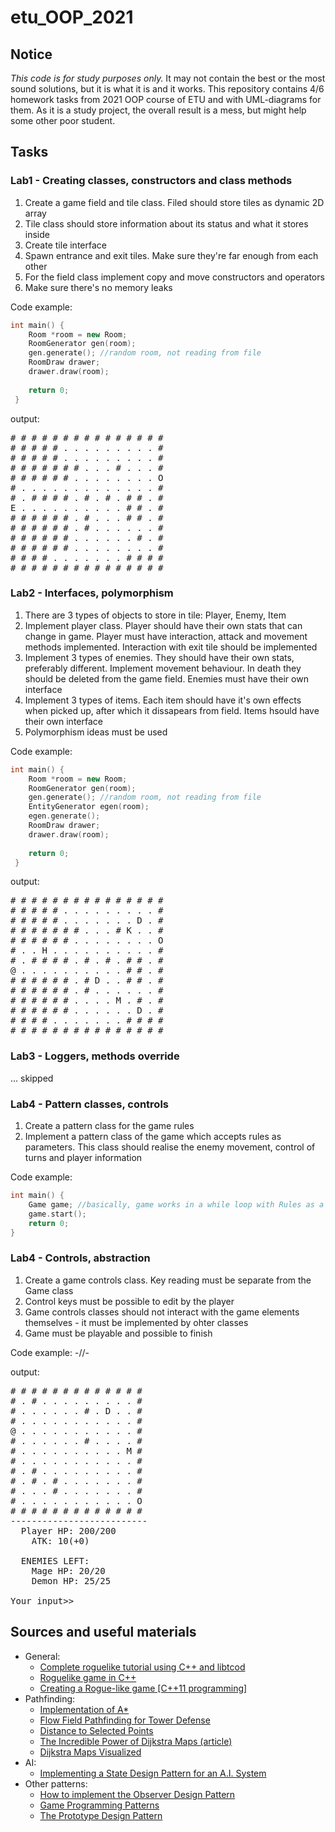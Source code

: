 # etu_OOP_2021

## Notice
_This code is for study purposes only._ It may not contain the best or the most sound solutions, but it is what it is and it works.
This repository contains 4/6 homework tasks from 2021 OOP course of ETU and with UML-diagrams for them. As it is a study project, the overall result is a mess, but might help some other poor student.

## Tasks

### Lab1 - Creating classes, constructors and class methods
1. Create a game field and tile class. Filed should store tiles as dynamic 2D array
2. Tile class should store information about its status and what it stores inside
3. Create tile interface
4. Spawn entrance and exit tiles. Make sure they're far enough from each other
5. For the field class implement copy and move constructors and operators
6. Make sure there's no memory leaks

Code example:
```c++
int main() {    
    Room *room = new Room;
    RoomGenerator gen(room);
    gen.generate(); //random room, not reading from file
    RoomDraw drawer;
    drawer.draw(room);
    
    return 0;
 }
```
output:
<pre>
# # # # # # # # # # # # # # #
# # # # # . . . . . . . . . #
# # # # # . . . . . . . . . #
# # # # # # # . . . # . . . #
# # # # # # . . . . . . . . O
# . . . . . . . . . . . . . #
# . # # # # . # . # . # # . #
E . . . . . . . . . . # # . #
# # # # # # . # . . . # # . #
# # # # # # . # . . . . . . #
# # # # # # . . . . . . # . #
# # # # # # . . . . . . . . #
# # # # . . . . . . . # # # #
# # # # # # # # # # # # # # #
</pre>
### Lab2 - Interfaces, polymorphism
1. There are 3 types of objects to store in tile: Player, Enemy, Item
2. Implement player class. Player should have their own stats that can change in game. Player must have interaction, attack and movement methods implemented. Interaction with exit tile should be implemented
3. Implement 3 types of enemies. They should have their own stats, preferably different. Implement movement behaviour. In death they should be deleted from the game field. Enemies must have their own interface
4. Implement 3 types of items. Each item should have it's own effects when picked up, after which it dissapears from field. Items hsould have their own interface
5. Polymorphism ideas must be used

Code example:
```c++
int main() {    
    Room *room = new Room;
    RoomGenerator gen(room);
    gen.generate(); //random room, not reading from file
    EntityGenerator egen(room);
    egen.generate();
    RoomDraw drawer;
    drawer.draw(room);
    
    return 0;
 }
```
output:
<pre>
# # # # # # # # # # # # # # # 
# # # # # . . . . . . . . . # 
# # # # # . . . . . . . D . # 
# # # # # # # . . . # K . . # 
# # # # # # . . . . . . . . O 
# . . H . . . . . . . . . . # 
# . # # # # . # . # . # # . # 
@ . . . . . . . . . . # # . # 
# # # # # # . # D . . # # . # 
# # # # # # . # . . . . . . # 
# # # # # # . . . . M . # . # 
# # # # # # . . . . . . D . # 
# # # # . . . . . . . # # # # 
# # # # # # # # # # # # # # #
</pre>

### Lab3 - Loggers, methods override
... skipped

### Lab4 - Pattern classes, controls
1. Create a pattern class for the game rules
2. Implement a pattern class of the game which accepts rules as parameters. This class should realise the enemy movement, control of turns and player information

Code example:
```c++
int main() {
    Game game; //basically, game works in a while loop with Rules as a condition to interrupt it
    game.start();
    return 0;
}
```
### Lab4 - Controls, abstraction
1. Create a game controls class. Key reading must be separate from the Game class
2. Control keys must be possible to edit by the player
3. Game controls classes should not interact with the game elements themselves - it must be implemented by ohter classes
4. Game must be playable and possible to finish

Code example: -//-

output:
<pre>
# # # # # # # # # # # # # 
# . # . . . . . . . . . # 
# . . . . . . # . D . . # 
# . . . . . . . . . . . # 
@ . . . . . . . . . . . # 
# . . . . . . # . . . . # 
# . . . . . . . . . . M # 
# . . . . . . . . . . . # 
# . # . . . . . . . . . # 
# . # . # . . . . . . . # 
# . . . # . . . . . . . # 
# . . . . . . . . . . . O 
# # # # # # # # # # # # # 
--------------------------
  Player HP: 200/200
	ATK: 10(+0)

  ENEMIES LEFT: 
	Mage HP: 20/20
	Demon HP: 25/25

Your input>>
</pre>


## Sources and useful materials
- General:
  - [Complete roguelike tutorial using C++ and libtcod](http://www.roguebasin.com/index.php/Complete_roguelike_tutorial_using_C%2B%2B_and_libtcod_-_part_1:_setting_up)
  - [Roguelike game in C++](https://solarianprogrammer.com/2012/07/12/roguelike-game-cpp-11-part-0/)
  - [Creating a Rogue-like game [C++11 programming]](https://www.youtube.com/watch?v=h37xb8YkMJ4)
- Pathfinding:
  - [Implementation of A*](https://www.redblobgames.com/pathfinding/a-star/implementation.html#python-astar) 
  - [Flow Field Pathfinding for Tower Defense](https://www.redblobgames.com/pathfinding/tower-defense/) 
  - [Distance to Selected Points](https://www.redblobgames.com/pathfinding/distance-to-any/)
  - [The Incredible Power of Dijkstra Maps (article)](http://www.roguebasin.com/index.php?title=The_Incredible_Power_of_Dijkstra_Maps)
  - [Dijkstra Maps Visualized](http://www.roguebasin.com/index.php?title=Dijkstra_Maps_Visualized#--_Variable_strengths.2C_and_what_distance_really_means_--)
- AI:
  - [Implementing a State Design Pattern for an A.I. System](https://www.haroldserrano.com/blog/category/Design+Patterns)
- Other patterns:
  - [How to implement the Observer Design Pattern](https://www.haroldserrano.com/blog/implementing-the-observer-design-pattern)
  - [Game Programming Patterns](http://gameprogrammingpatterns.com/contents.html)
  - [The Prototype Design Pattern](http://gameprogrammingpatterns.com/prototype.html)

